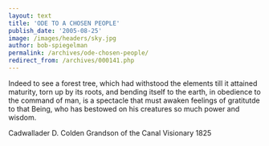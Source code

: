 ```yaml
---
layout: text
title: 'ODE TO A CHOSEN PEOPLE'
publish_date: '2005-08-25'
image: /images/headers/sky.jpg
author: bob-spiegelman
permalink: /archives/ode-chosen-people/
redirect_from: /archives/000141.php
---
```

Indeed to see a forest tree, which had withstood the elements till it attained maturity, torn up by its roots, and bending itself to the earth, in obedience to the command of man, is a spectacle that must awaken feelings of gratitutde to that Being, who has bestowed on his creatures so much power and wisdom.

Cadwallader D. Colden
Grandson of the Canal Visionary
1825
